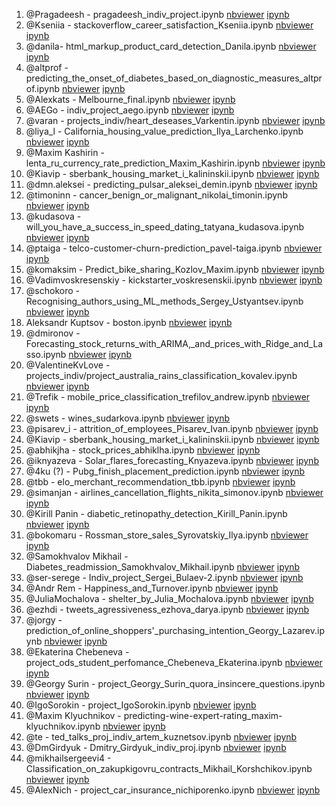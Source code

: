1. @Pragadeesh - pragadeesh_indiv_project.ipynb [nbviewer]() [ipynb]() 
2. @Kseniia - stackoverflow_career_satisfaction_Kseniia.ipynb [nbviewer]() [ipynb]() 
3. @danila- html_markup_product_card_detection_Danila.ipynb [nbviewer]() [ipynb]() 
4. @altprof - predicting_the_onset_of_diabetes_based_on_diagnostic_measures_altprof.ipynb [nbviewer]() [ipynb]() 
5. @Alexkats - Melbourne_final.ipynb [nbviewer]() [ipynb]() 
6. @AEGo - indiv_project_aego.ipynb [nbviewer]() [ipynb]() 
7. @varan - projects_indiv/heart_deseases_Varkentin.ipynb [nbviewer]() [ipynb]() 
8. @liya_l - California_housing_value_prediction_Ilya_Larchenko.ipynb [nbviewer]() [ipynb]() 
9. @Maxim Kashirin - lenta_ru_currency_rate_prediction_Maxim_Kashirin.ipynb [nbviewer]() [ipynb]() 
10. @Kiavip - sberbank_housing_market_i_kalininskii.ipynb [nbviewer]() [ipynb]() 
11. @dmn.aleksei - predicting_pulsar_aleksei_demin.ipynb [nbviewer]() [ipynb]() 
12. @timoninn - cancer_benign_or_malignant_nikolai_timonin.ipynb [nbviewer]() [ipynb]() 
13. @kudasova - will_you_have_a_success_in_speed_dating_tatyana_kudasova.ipynb [nbviewer]() [ipynb]() 
14. @ptaiga - telco-customer-churn-prediction_pavel-taiga.ipynb [nbviewer]() [ipynb]() 
15. @komaksim - Predict_bike_sharing_Kozlov_Maxim.ipynb [nbviewer]() [ipynb]() 
16. @Vadimvoskresenskiy - kickstarter_voskresenskii.ipynb [nbviewer]() [ipynb]() 
17. @schokoro - Recognising_authors_using_ML_methods_Sergey_Ustyantsev.ipynb [nbviewer]() [ipynb]() 
18. Aleksandr Kuptsov - boston.ipynb [nbviewer]() [ipynb]() 
19. @dmironov - Forecasting_stock_returns_with_ARIMA,_and_prices_with_Ridge_and_Lasso.ipynb [nbviewer]() [ipynb]() 
20. @ValentineKvLove - projects_indiv/project_australia_rains_classification_kovalev.ipynb [nbviewer]() [ipynb]() 
21. @Trefik - mobile_price_classification_trefilov_andrew.ipynb [nbviewer]() [ipynb]() 
22. @swets - wines_sudarkova.ipynb [nbviewer]() [ipynb]() 
23. @pisarev_i - attrition_of_employees_Pisarev_Ivan.ipynb [nbviewer]() [ipynb]() 
24. @Kiavip - sberbank_housing_market_i_kalininskii.ipynb [nbviewer]() [ipynb]() 
25. @abhikjha - stock_prices_abhiklha.ipynb [nbviewer]() [ipynb]() 
26. @iknyazeva - Solar_flares_forecasting_Knyazeva.ipynb [nbviewer]() [ipynb]() 
27. @4ku (?) - Pubg_finish_placement_prediction.ipynb [nbviewer]() [ipynb]() 
28. @tbb - elo_merchant_recommendation_tbb.ipynb [nbviewer]() [ipynb]() 
29. @simanjan - airlines_cancellation_flights_nikita_simonov.ipynb [nbviewer]() [ipynb]() 
30. @Kirill Panin - diabetic_retinopathy_detection_Kirill_Panin.ipynb [nbviewer]() [ipynb]() 
31. @bokomaru - Rossman_store_sales_Syrovatskiy_Ilya.ipynb [nbviewer]() [ipynb]() 
32. @Samokhvalov Mikhail - Diabetes_readmission_Samokhvalov_Mikhail.ipynb [nbviewer]() [ipynb]() 
33. @ser-serege - Indiv_project_Sergei_Bulaev-2.ipynb [nbviewer]() [ipynb]() 
34. @Andr Rem - Happiness_and_Turnover.ipynb [nbviewer]() [ipynb]() 
35. @JuliaMochalova  - shelter_by_Julia_Mochalova.ipynb [nbviewer]() [ipynb]() 
36. @ezhdi - tweets_agressiveness_ezhova_darya.ipynb [nbviewer]() [ipynb]() 
37. @jorgy - prediction_of_online_shoppers'_purchasing_intention_Georgy_Lazarev.ipynb [nbviewer]() [ipynb]() 
38. @Ekaterina Chebeneva - project_ods_student_perfomance_Chebeneva_Ekaterina.ipynb [nbviewer]() [ipynb]() 
39. @Georgy Surin - project_Georgy_Surin_quora_insincere_questions.ipynb [nbviewer]() [ipynb]() 
40. @IgoSorokin - project_IgoSorokin.ipynb [nbviewer]() [ipynb]() 
41. @Maxim Klyuchnikov - predicting-wine-expert-rating_maxim-klyuchnikov.ipynb [nbviewer]() [ipynb]() 
42. @te - ted_talks_proj_indiv_artem_kuznetsov.ipynb [nbviewer]() [ipynb]() 
43. @DmGirdyuk - Dmitry_Girdyuk_indiv_proj.ipynb [nbviewer]() [ipynb]() 
44. @mikhailsergeevi4 - Classification_on_zakupkigovru_contracts_Mikhail_Korshchikov.ipynb [nbviewer]() [ipynb]() 
45. @AlexNich - project_car_insurance_nichiporenko.ipynb [nbviewer]() [ipynb]()
